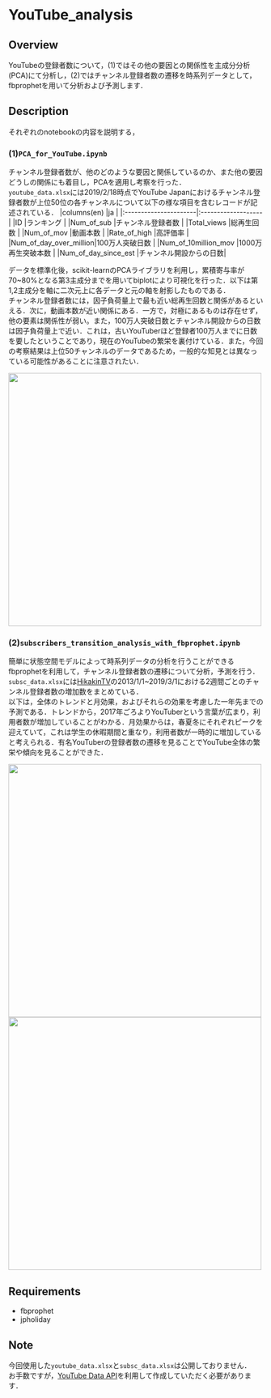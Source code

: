 # YouTube_analysis

## Overview
YouTubeの登録者数について，(1)ではその他の要因との関係性を主成分分析(PCA)にて分析し，(2)ではチャンネル登録者数の遷移を時系列データとして，fbprophetを用いて分析および予測します．

## Description
それぞれのnotebookの内容を説明する，
### (1)`PCA_for_YouTube.ipynb`
チャンネル登録者数が、他のどのような要因と関係しているのか、また他の要因どうしの関係にも着目し，PCAを適用し考察を行った．  
`youtube_data.xlsx`には2019/2/18時点でYouTube Japanにおけるチャンネル登録者数が上位50位の各チャンネルについて以下の様な項目を含むレコードが記述されている．
|columns(en)            |ja                  |
|:----------------------|:-------------------|
|ID                     |ランキング            |
|Num_of_sub             |チャンネル登録者数     |
|Total_views            |総再生回数            |
|Num_of_mov             |動画本数             |
|Rate_of_high           |高評価率             |
|Num_of_day_over_million|100万人突破日数       |
|Num_of_10million_mov   |1000万再生突破本数    |
|Num_of_day_since_est   |チャンネル開設からの日数|  


データを標準化後，scikit-learnのPCAライブラリを利用し，累積寄与率が70~80%となる第3主成分までを用いてbiplotにより可視化を行った．以下は第1,2主成分を軸に二次元上に各データと元の軸を射影したものである．  
チャンネル登録者数には，因子負荷量上で最も近い総再生回数と関係があるといえる．次に，動画本数が近い関係にある．一方で，対極にあるものは存在せず，他の要素は関係性が弱い。また，100万人突破日数とチャンネル開設からの日数は因子負荷量上で近い．これは，古いYouTuberほど登録者100万人までに日数を要したということであり，現在のYouTubeの繁栄を裏付けている．また，今回の考察結果は上位50チャンネルのデータであるため，一般的な知見とは異なっている可能性があることに注意されたい．

<img src="https://user-images.githubusercontent.com/55009777/105423997-d6dcc680-5c89-11eb-8ad0-9d4a7ce82fa9.png" width="500px">

### (2)`subscribers_transition_analysis_with_fbprophet.ipynb`
簡単に状態空間モデルによって時系列データの分析を行うことができるfbprophetを利用して，チャンネル登録者数の遷移について分析，予測を行う．  
`subsc_data.xlsx`には[HikakinTV](https://www.youtube.com/user/HikakinTV)の2013/1/1~2019/3/1における2週間ごとのチャンネル登録者数の増加数をまとめている．  
以下は，全体のトレンドと月効果，およびそれらの効果を考慮した一年先までの予測である．トレンドから，2017年ごろよりYouTuberという言葉が広まり，利用者数が増加していることがわかる．月効果からは，春夏冬にそれぞれピークを迎えていて，これは学生の休暇期間と重なり，利用者数が一時的に増加していると考えられる．有名YouTuberの登録者数の遷移を見ることでYouTube全体の繁栄や傾向を見ることができた．

<img src="https://user-images.githubusercontent.com/55009777/105426441-7c923480-5c8e-11eb-81c4-b0fa0e000031.png" width="500px">

<img src="https://user-images.githubusercontent.com/55009777/105426447-8025bb80-5c8e-11eb-915e-f231299a0a1e.png" width="500px">

## Requirements
- fbprophet
- jpholiday

## Note
今回使用した`youtube_data.xlsx`と`subsc_data.xlsx`は公開しておりません．  
お手数ですが，[YouTube Data API](https://developers.google.com/youtube/v3)を利用して作成していただく必要があります．
